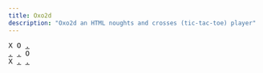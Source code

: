 ```yaml
---
title: Oxo2d 
description: "Oxo2d an HTML noughts and crosses (tic-tac-toe) player"
---
```


<pre class="oxo2d">
X O <a href="../1x/">.</a>
<a href="../35/">.</a> <a href="../36/">.</a> O
X <a href="../37/">.</a> <a href="../3a/">.</a>
</pre>
